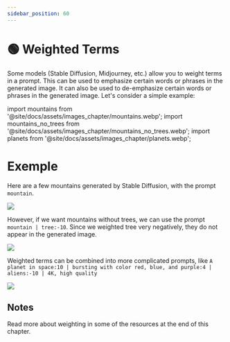 ```yaml
---
sidebar_position: 60
---
```


# 🟢 Weighted Terms

Some models (Stable Diffusion, Midjourney, etc.) allow you to weight terms in a prompt. This can be used to emphasize certain words or phrases in the generated image. It can also be used to de-emphasize certain words or phrases in the generated image. Let's consider a simple example:

import mountains from '@site/docs/assets/images_chapter/mountains.webp';
import mountains_no_trees from '@site/docs/assets/images_chapter/mountains_no_trees.webp';
import planets from '@site/docs/assets/images_chapter/planets.webp';


# Exemple

Here are a few mountains generated by Stable Diffusion, with the prompt `mountain`.

<div style={{textAlign: 'center'}}>
  <img src={mountains} style={{width: "350px"}} />
</div>

However, if we want mountains without trees, we can use the prompt `mountain | tree:-10`. Since we weighted tree very negatively, they do not appear in the generated image.

<div style={{textAlign: 'center'}}>
  <img src={mountains_no_trees} style={{width: "350px"}} />
</div>

Weighted terms can be combined into more complicated prompts, like `A planet in space:10 | bursting with color red, blue, and purple:4 | aliens:-10 | 4K, high quality`

<div style={{textAlign: 'center'}}>
  <img src={planets} style={{width: "350px"}} />
</div>

## Notes

Read more about weighting in some of the resources at the end of this chapter.